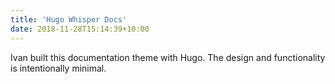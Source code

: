 ```yaml
---
title: 'Hugo Whisper Docs'
date: 2018-11-28T15:14:39+10:00
---
```


Ivan built this documentation theme with Hugo. The design and functionality is intentionally minimal. 
